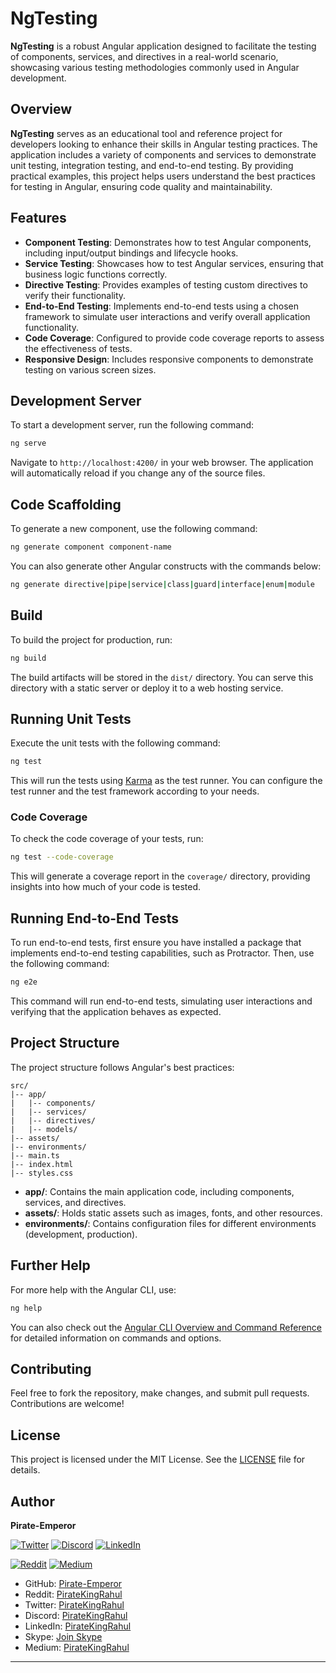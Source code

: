 # NgTesting

**NgTesting** is a robust Angular application designed to facilitate the testing of components, services, and directives in a real-world scenario, showcasing various testing methodologies commonly used in Angular development.

## Overview

**NgTesting** serves as an educational tool and reference project for developers looking to enhance their skills in Angular testing practices. The application includes a variety of components and services to demonstrate unit testing, integration testing, and end-to-end testing. By providing practical examples, this project helps users understand the best practices for testing in Angular, ensuring code quality and maintainability.

## Features

- **Component Testing**: Demonstrates how to test Angular components, including input/output bindings and lifecycle hooks.
- **Service Testing**: Showcases how to test Angular services, ensuring that business logic functions correctly.
- **Directive Testing**: Provides examples of testing custom directives to verify their functionality.
- **End-to-End Testing**: Implements end-to-end tests using a chosen framework to simulate user interactions and verify overall application functionality.
- **Code Coverage**: Configured to provide code coverage reports to assess the effectiveness of tests.
- **Responsive Design**: Includes responsive components to demonstrate testing on various screen sizes.

## Development Server

To start a development server, run the following command:

```bash
ng serve
```

Navigate to `http://localhost:4200/` in your web browser. The application will automatically reload if you change any of the source files.

## Code Scaffolding

To generate a new component, use the following command:

```bash
ng generate component component-name
```

You can also generate other Angular constructs with the commands below:

```bash
ng generate directive|pipe|service|class|guard|interface|enum|module
```

## Build

To build the project for production, run:

```bash
ng build
```

The build artifacts will be stored in the `dist/` directory. You can serve this directory with a static server or deploy it to a web hosting service.

## Running Unit Tests

Execute the unit tests with the following command:

```bash
ng test
```

This will run the tests using [Karma](https://karma-runner.github.io) as the test runner. You can configure the test runner and the test framework according to your needs.

### Code Coverage

To check the code coverage of your tests, run:

```bash
ng test --code-coverage
```

This will generate a coverage report in the `coverage/` directory, providing insights into how much of your code is tested.

## Running End-to-End Tests

To run end-to-end tests, first ensure you have installed a package that implements end-to-end testing capabilities, such as Protractor. Then, use the following command:

```bash
ng e2e
```

This command will run end-to-end tests, simulating user interactions and verifying that the application behaves as expected.

## Project Structure

The project structure follows Angular's best practices:

```
src/
|-- app/
|   |-- components/
|   |-- services/
|   |-- directives/
|   |-- models/
|-- assets/
|-- environments/
|-- main.ts
|-- index.html
|-- styles.css
```

- **app/**: Contains the main application code, including components, services, and directives.
- **assets/**: Holds static assets such as images, fonts, and other resources.
- **environments/**: Contains configuration files for different environments (development, production).

## Further Help

For more help with the Angular CLI, use:

```bash
ng help
```

You can also check out the [Angular CLI Overview and Command Reference](https://angular.dev/tools/cli) for detailed information on commands and options.

## Contributing

Feel free to fork the repository, make changes, and submit pull requests. Contributions are welcome!

## License

This project is licensed under the MIT License. See the [LICENSE](LICENSE) file for details.

## Author

**Pirate-Emperor**

[![Twitter](https://skillicons.dev/icons?i=twitter)](https://twitter.com/PirateKingRahul)
[![Discord](https://skillicons.dev/icons?i=discord)](https://discord.com/users/1200728704981143634)
[![LinkedIn](https://skillicons.dev/icons?i=linkedin)](https://www.linkedin.com/in/piratekingrahul)

[![Reddit](https://img.shields.io/badge/Reddit-FF5700?style=for-the-badge&logo=reddit&logoColor=white)](https://www.reddit.com/u/PirateKingRahul)
[![Medium](https://img.shields.io/badge/Medium-42404E?style=for-the-badge&logo=medium&logoColor=white)](https://medium.com/@piratekingrahul)

- GitHub: [Pirate-Emperor](https://github.com/Pirate-Emperor)
- Reddit: [PirateKingRahul](https://www.reddit.com/u/PirateKingRahul/)
- Twitter: [PirateKingRahul](https://twitter.com/PirateKingRahul)
- Discord: [PirateKingRahul](https://discord.com/users/1200728704981143634)
- LinkedIn: [PirateKingRahul](https://www.linkedin.com/in/piratekingrahul)
- Skype: [Join Skype](https://join.skype.com/invite/yfjOJG3wv9Ki)
- Medium: [PirateKingRahul](https://medium.com/@piratekingrahul)

---

